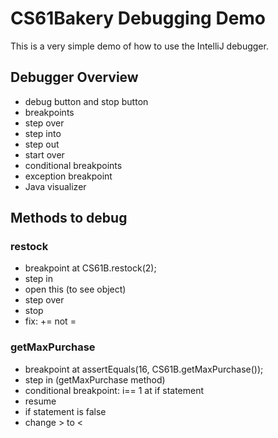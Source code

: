 # CS61Bakery Debugging Demo 

This is a very simple demo of how to use the IntelliJ debugger. 

## Debugger Overview 
* debug button and stop button
* breakpoints
* step over 
* step into
* step out 
* start over 
* conditional breakpoints 
* exception breakpoint 
* Java visualizer

## Methods to debug

### restock
* breakpoint at CS61B.restock(2);
* step in 
* open this (to see object)
* step over
* stop
* fix: += not =

### getMaxPurchase
* breakpoint at assertEquals(16, CS61B.getMaxPurchase());
* step in (getMaxPurchase method)
* conditional breakpoint: i== 1 at if statement
* resume
* if statement is false 
* change > to <